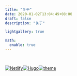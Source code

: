 ```yaml
---
title: "关于"
date: 2020-01-02T13:04:49+08:00
draft: false
description: "关于"

lightgallery: true

math:
  enable: true
---
```




<br>

[![Netlify](https://img.shields.io/netlify/66b030e8-2a54-40a2-ac44-7e502acc5cec)](netlify.com)[![Hugo](https://img.shields.io/badge/Hugo-0.92.2-ff4088?style=flat-square&logo=hugo)](https://gohugo.io/)[![theme](https://img.shields.io/badge/Theme-LoveIt-green)](https://github.com/dillonzq/LoveIt)

<br>

